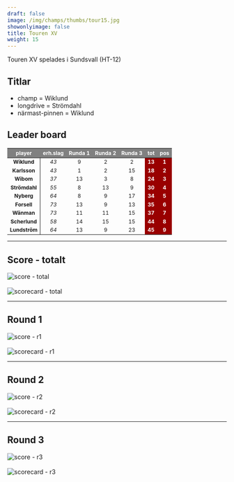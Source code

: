 ```yaml
---  
draft: false  
image: /img/champs/thumbs/tour15.jpg  
showonlyimage: false  
title: Touren XV  
weight: 15  
---
```


Touren XV spelades i Sundsvall (HT-12)

<!--more-->

## Titlar

-   champ = Wiklund  
-   longdrive = Strömdahl  
-   närmast-pinnen = Wiklund

## Leader board

<table class="table table-striped table-bordered table-hover table-condensed table-responsive" style="font-size: 12px; ">
 <thead>
  <tr>
   <th style="text-align:center;font-weight: bold;color: white !important;background-color: gray !important;"> player </th>
   <th style="text-align:center;font-weight: bold;color: white !important;background-color: gray !important;"> erh.slag </th>
   <th style="text-align:center;font-weight: bold;color: white !important;background-color: gray !important;"> Runda 1 </th>
   <th style="text-align:center;font-weight: bold;color: white !important;background-color: gray !important;"> Runda 2 </th>
   <th style="text-align:center;font-weight: bold;color: white !important;background-color: gray !important;"> Runda 3 </th>
   <th style="text-align:center;font-weight: bold;color: white !important;background-color: gray !important;"> tot </th>
   <th style="text-align:center;font-weight: bold;color: white !important;background-color: gray !important;"> pos </th>
  </tr>
 </thead>
<tbody>
  <tr>
   <td style="text-align:center;font-weight: bold;background-color: gray50 !important;border-right:1px solid;"> Wiklund </td>
   <td style="text-align:center;font-style: italic;"> 43 </td>
   <td style="text-align:center;"> 9 </td>
   <td style="text-align:center;"> 2 </td>
   <td style="text-align:center;"> 2 </td>
   <td style="text-align:center;font-weight: bold;color: white !important;background-color: #990000 !important;"> 13 </td>
   <td style="text-align:center;font-weight: bold;color: white !important;background-color: #990000 !important;"> 1 </td>
  </tr>
  <tr>
   <td style="text-align:center;font-weight: bold;background-color: gray50 !important;border-right:1px solid;"> Karlsson </td>
   <td style="text-align:center;font-style: italic;"> 43 </td>
   <td style="text-align:center;"> 1 </td>
   <td style="text-align:center;"> 2 </td>
   <td style="text-align:center;"> 15 </td>
   <td style="text-align:center;font-weight: bold;color: white !important;background-color: #990000 !important;"> 18 </td>
   <td style="text-align:center;font-weight: bold;color: white !important;background-color: #990000 !important;"> 2 </td>
  </tr>
  <tr>
   <td style="text-align:center;font-weight: bold;background-color: gray50 !important;border-right:1px solid;"> Wibom </td>
   <td style="text-align:center;font-style: italic;"> 37 </td>
   <td style="text-align:center;"> 13 </td>
   <td style="text-align:center;"> 3 </td>
   <td style="text-align:center;"> 8 </td>
   <td style="text-align:center;font-weight: bold;color: white !important;background-color: #990000 !important;"> 24 </td>
   <td style="text-align:center;font-weight: bold;color: white !important;background-color: #990000 !important;"> 3 </td>
  </tr>
  <tr>
   <td style="text-align:center;font-weight: bold;background-color: gray50 !important;border-right:1px solid;"> Strömdahl </td>
   <td style="text-align:center;font-style: italic;"> 55 </td>
   <td style="text-align:center;"> 8 </td>
   <td style="text-align:center;"> 13 </td>
   <td style="text-align:center;"> 9 </td>
   <td style="text-align:center;font-weight: bold;color: white !important;background-color: #990000 !important;"> 30 </td>
   <td style="text-align:center;font-weight: bold;color: white !important;background-color: #990000 !important;"> 4 </td>
  </tr>
  <tr>
   <td style="text-align:center;font-weight: bold;background-color: gray50 !important;border-right:1px solid;"> Nyberg </td>
   <td style="text-align:center;font-style: italic;"> 64 </td>
   <td style="text-align:center;"> 8 </td>
   <td style="text-align:center;"> 9 </td>
   <td style="text-align:center;"> 17 </td>
   <td style="text-align:center;font-weight: bold;color: white !important;background-color: #990000 !important;"> 34 </td>
   <td style="text-align:center;font-weight: bold;color: white !important;background-color: #990000 !important;"> 5 </td>
  </tr>
  <tr>
   <td style="text-align:center;font-weight: bold;background-color: gray50 !important;border-right:1px solid;"> Forsell </td>
   <td style="text-align:center;font-style: italic;"> 73 </td>
   <td style="text-align:center;"> 13 </td>
   <td style="text-align:center;"> 9 </td>
   <td style="text-align:center;"> 13 </td>
   <td style="text-align:center;font-weight: bold;color: white !important;background-color: #990000 !important;"> 35 </td>
   <td style="text-align:center;font-weight: bold;color: white !important;background-color: #990000 !important;"> 6 </td>
  </tr>
  <tr>
   <td style="text-align:center;font-weight: bold;background-color: gray50 !important;border-right:1px solid;"> Wänman </td>
   <td style="text-align:center;font-style: italic;"> 73 </td>
   <td style="text-align:center;"> 11 </td>
   <td style="text-align:center;"> 11 </td>
   <td style="text-align:center;"> 15 </td>
   <td style="text-align:center;font-weight: bold;color: white !important;background-color: #990000 !important;"> 37 </td>
   <td style="text-align:center;font-weight: bold;color: white !important;background-color: #990000 !important;"> 7 </td>
  </tr>
  <tr>
   <td style="text-align:center;font-weight: bold;background-color: gray50 !important;border-right:1px solid;"> Scherlund </td>
   <td style="text-align:center;font-style: italic;"> 58 </td>
   <td style="text-align:center;"> 14 </td>
   <td style="text-align:center;"> 15 </td>
   <td style="text-align:center;"> 15 </td>
   <td style="text-align:center;font-weight: bold;color: white !important;background-color: #990000 !important;"> 44 </td>
   <td style="text-align:center;font-weight: bold;color: white !important;background-color: #990000 !important;"> 8 </td>
  </tr>
  <tr>
   <td style="text-align:center;font-weight: bold;background-color: gray50 !important;border-right:1px solid;"> Lundström </td>
   <td style="text-align:center;font-style: italic;"> 64 </td>
   <td style="text-align:center;"> 13 </td>
   <td style="text-align:center;"> 9 </td>
   <td style="text-align:center;"> 23 </td>
   <td style="text-align:center;font-weight: bold;color: white !important;background-color: #990000 !important;"> 45 </td>
   <td style="text-align:center;font-weight: bold;color: white !important;background-color: #990000 !important;"> 9 </td>
  </tr>
</tbody>
</table>

------------------------------------------------------------------------

## Score - totalt

<img src="/results/tour15/relnet.lineplot.all.png" alt="score - total">
<br><br>
<img src="/results/tour15/absgross.scorecard.all.png" alt="scorecard - total">

------------------------------------------------------------------------

## Round 1

<img src="/results/tour15/relnet.lineplot.r1.png" alt="score - r1">
<br><br>
<img src="/results/tour15/absgross.scorecard.r1.png" alt="scorecard - r1">

------------------------------------------------------------------------

## Round 2

<img src="/results/tour15/relnet.lineplot.r2.png" alt="score - r2">
<br><br>
<img src="/results/tour15/absgross.scorecard.r2.png" alt="scorecard - r2">

------------------------------------------------------------------------

## Round 3

<img src="/results/tour15/relnet.lineplot.r3.png" alt="score - r3">
<br><br>
<img src="/results/tour15/absgross.scorecard.r3.png" alt="scorecard - r3">
